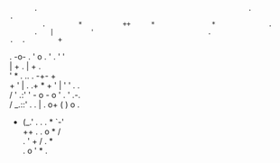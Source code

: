 

          .                                                    .               .                    
            .        *          ++     *              *             .                               
          .   |         '                            .                     .  .        +            
 .           -o-    .       '              o      .  '                    .       '          '      
              |                  +    .          |      + .                                         
    '         * .          ..       .           -+-                                       +         
                     +                        '  | .                       .+       *   +          '
                     |                       '                       '    .   .                     
    /  '    .:' '  - o -       o             '       .                  '          .-.              
   /    _.::' .  .   |                                       .               o+   (   )   o        .
  *    (_.'                                .     .                     .  *        `-'              
              ++             .        .                o  *                 /                       
              .              '                                       +     /   .           *        
  .                                      o                       '        *                .        

